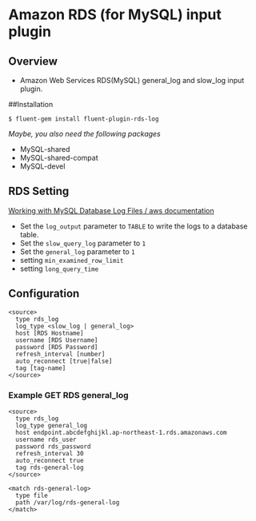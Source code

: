 # Amazon RDS (for MySQL) input plugin

## Overview
- Amazon Web Services RDS(MySQL) general_log and slow_log input plugin.  

##Installation

    $ fluent-gem install fluent-plugin-rds-log
*Maybe, you also need the following packages*
- MySQL-shared
- MySQL-shared-compat
- MySQL-devel

## RDS Setting

[Working with MySQL Database Log Files / aws documentation](http://docs.aws.amazon.com/AmazonRDS/latest/UserGuide/USER_LogAccess.Concepts.MySQL.html)

- Set the `log_output` parameter to `TABLE` to write the logs to a database table.
- Set the `slow_query_log` parameter to `1`
- Set the `general_log` parameter to `1`
- setting `min_examined_row_limit`
- setting `long_query_time`

## Configuration

```config
<source>
  type rds_log
  log_type <slow_log | general_log>
  host [RDS Hostname]
  username [RDS Username]
  password [RDS Password]
  refresh_interval [number]
  auto_reconnect [true|false]
  tag [tag-name]
</source>
```

### Example GET RDS general_log

```config
<source>
  type rds_log
  log_type general_log
  host endpoint.abcdefghijkl.ap-northeast-1.rds.amazonaws.com
  username rds_user
  password rds_password
  refresh_interval 30
  auto_reconnect true
  tag rds-general-log
</source>

<match rds-general-log>
  type file
  path /var/log/rds-general-log
</match>
```

